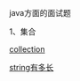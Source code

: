 java方面的面试题

1、集合

[collection](https://github.com/willpyshan13/DailyInterview/blob/master/java/collection.md)

[string有多长](https://github.com/willpyshan13/DailyInterview/blob/master/java/String%20%E6%9C%89%E5%A4%9A%E9%95%BF.md)
